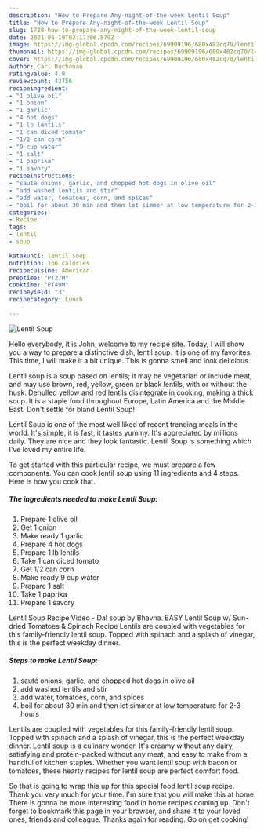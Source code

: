 ```yaml
---
description: "How to Prepare Any-night-of-the-week Lentil Soup"
title: "How to Prepare Any-night-of-the-week Lentil Soup"
slug: 1728-how-to-prepare-any-night-of-the-week-lentil-soup
date: 2021-06-19T02:17:06.579Z
image: https://img-global.cpcdn.com/recipes/69909196/680x482cq70/lentil-soup-recipe-main-photo.jpg
thumbnail: https://img-global.cpcdn.com/recipes/69909196/680x482cq70/lentil-soup-recipe-main-photo.jpg
cover: https://img-global.cpcdn.com/recipes/69909196/680x482cq70/lentil-soup-recipe-main-photo.jpg
author: Carl Buchanan
ratingvalue: 4.9
reviewcount: 42756
recipeingredient:
- "1 olive oil"
- "1 onion"
- "1 garlic"
- "4 hot dogs"
- "1 lb lentils"
- "1 can diced tomato"
- "1/2 can corn"
- "9 cup water"
- "1 salt"
- "1 paprika"
- "1 savory"
recipeinstructions:
- "sauté onions, garlic, and chopped hot dogs in olive oil"
- "add washed lentils and stir"
- "add water, tomatoes, corn, and spices"
- "boil for about 30 min and then let simmer at low temperature for 2-3 hours"
categories:
- Recipe
tags:
- lentil
- soup

katakunci: lentil soup 
nutrition: 166 calories
recipecuisine: American
preptime: "PT27M"
cooktime: "PT49M"
recipeyield: "3"
recipecategory: Lunch

---
```



![Lentil Soup](https://img-global.cpcdn.com/recipes/69909196/680x482cq70/lentil-soup-recipe-main-photo.jpg)

Hello everybody, it is John, welcome to my recipe site. Today, I will show you a way to prepare a distinctive dish, lentil soup. It is one of my favorites. This time, I will make it a bit unique. This is gonna smell and look delicious.

Lentil soup is a soup based on lentils; it may be vegetarian or include meat, and may use brown, red, yellow, green or black lentils, with or without the husk. Dehulled yellow and red lentils disintegrate in cooking, making a thick soup. It is a staple food throughout Europe, Latin America and the Middle East. Don&#39;t settle for bland Lentil Soup!

Lentil Soup is one of the most well liked of recent trending meals in the world. It's simple, it is fast, it tastes yummy. It's appreciated by millions daily. They are nice and they look fantastic. Lentil Soup is something which I've loved my entire life.


To get started with this particular recipe, we must prepare a few components. You can cook lentil soup using 11 ingredients and 4 steps. Here is how you cook that.

<!--inarticleads1-->

##### The ingredients needed to make Lentil Soup:

1. Prepare 1 olive oil
1. Get 1 onion
1. Make ready 1 garlic
1. Prepare 4 hot dogs
1. Prepare 1 lb lentils
1. Take 1 can diced tomato
1. Get 1/2 can corn
1. Make ready 9 cup water
1. Prepare 1 salt
1. Take 1 paprika
1. Prepare 1 savory


Lentil Soup Recipe Video - Dal soup by Bhavna. EASY Lentil Soup w/ Sun-dried Tomatoes &amp; Spinach Recipe Lentils are coupled with vegetables for this family-friendly lentil soup. Topped with spinach and a splash of vinegar, this is the perfect weekday dinner. 

<!--inarticleads2-->

##### Steps to make Lentil Soup:

1. sauté onions, garlic, and chopped hot dogs in olive oil
1. add washed lentils and stir
1. add water, tomatoes, corn, and spices
1. boil for about 30 min and then let simmer at low temperature for 2-3 hours


Lentils are coupled with vegetables for this family-friendly lentil soup. Topped with spinach and a splash of vinegar, this is the perfect weekday dinner. Lentil soup is a culinary wonder. It&#39;s creamy without any dairy, satisfying and protein-packed without any meat, and easy to make from a handful of kitchen staples. Whether you want lentil soup with bacon or tomatoes, these hearty recipes for lentil soup are perfect comfort food. 

So that is going to wrap this up for this special food lentil soup recipe. Thank you very much for your time. I'm sure that you will make this at home. There is gonna be more interesting food in home recipes coming up. Don't forget to bookmark this page in your browser, and share it to your loved ones, friends and colleague. Thanks again for reading. Go on get cooking!
